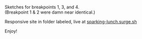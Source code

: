 Sketches for breakpoints 1, 3, and 4.  
(Breakpoint 1 & 2 were damn near identical.)

Responsive site in folder labeled, live at [sparking-lunch.surge.sh](sparkling-lunch.surge.sh)

Enjoy!